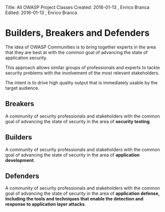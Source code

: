 Title:     All OWASP Project Classes
Created:   2016-01-13 , Enrico Branca  
Edited:    2016-01-13 , Enrico Branca  


[//]: # (BE SURE THERE ARE NO EMPTY LINES BEFORE 'Title')  
[//]: # (end each line of the metadata with TWO spaces before the newline)  
[//]: # (insert TWO blank lines after the metadata)  
[//]: # (<ADD YOUR TEXT STARTING FROM HERE>)  

# Builders, Breakers and Defenders

The idea of OWASP Communities is to bring together experts in the area that they are best at with the common goal of advancing the state of application security.

This approach allows similar groups of professionals and experts to tackle security problems with the involvement of the most relevant stakeholders.

The intent is to drive high quality output that is immediately usable by the target audience.

## Breakers

A community of security professionals and stakeholders with the common goal of advancing the state of security in the area of **security testing**.

## Builders

A community of security professionals and stakeholders with the common goal of advancing the state of security in the area of **application development**.

## Defenders

A community of security professionals and stakeholders with the common goal of advancing the state of security in the area of **application defense, including the tools and techniques that enable the detection and response to application layer attacks**.



[//]: # (<STOP HERE - do not write anything after this point !!! >)
